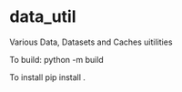 # data_util
Various Data, Datasets and Caches uitilities

To build:
 python -m build

To install 
 pip install .